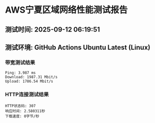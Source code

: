 # AWS宁夏区域网络性能测试报告
## 测试时间: 2025-09-12 06:19:51
## 测试环境: GitHub Actions Ubuntu Latest (Linux)

### 带宽测试结果
```
Ping: 3.987 ms
Download: 1987.31 Mbit/s
Upload: 1786.54 Mbit/s
```

### HTTP连接测试结果
```
HTTP状态码: 307
响应时间: 2.580311秒
下载速度: 0字节/秒
```

